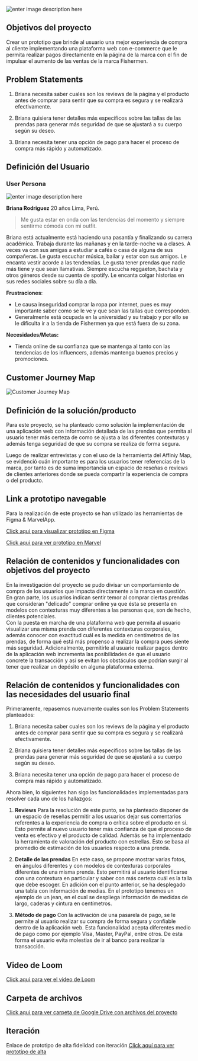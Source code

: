 ![enter image description here](https://scontent.flim1-2.fna.fbcdn.net/v/t1.0-9/50487820_2988582574501178_7890393103629025280_n.jpg?_nc_cat=107&_nc_oc=AQnf1EE96YIiB3elaBS88E_ZHP7eaBiRN1PjbIcX_d7uhcLpAO26cQ_BgHrWn9ci9jA&_nc_ht=scontent.flim1-2.fna&oh=f3183b0ef52dfc3cc78fb8cd888c28ae&oe=5DCB6C0B)

## Objetivos del proyecto

Crear un prototipo que brinde al usuario una mejor experiencia de compra al cliente implementando una plataforma web con e-commerce que le permita realizar pagos directamente en la página de la marca con el fin de impulsar el aumento de las ventas de la marca Fishermen. 

## Problem Statements 

1.  Briana necesita saber cuales son los reviews de la página y el producto antes de comprar para sentir que su compra es segura y se realizará efectivamente.
    
2.  Briana quisiera tener detalles más específicos sobre las tallas de las prendas para generar más seguridad de que se ajustará a su cuerpo según su deseo.

3.  Briana necesita tener una opción de pago para hacer el proceso de compra más rápido y automatizado.

## Definición del Usuario
### User Persona

![enter image description here](https://lh3.googleusercontent.com/gBAtjONvw3eCgH8GSOKCo5AFxVxcvYfW59BPpQkSqeyPrr2_XIyT4RXjEHOJrbIir5h4ptYA1hQotQ)

**Briana Rodriguez**
20 años
Lima, Perú.

> Me gusta estar en onda con las tendencias del momento y siempre sentirme cómoda con mi outfit.

Briana está actualmente está haciendo una pasantía y finalizando su carrera académica. Trabaja durante las mañanas y en la tarde-noche va a clases. A veces va con sus amigas a estudiar a cafés o casa de alguna de sus compañeras. Le gusta escuchar música, bailar y estar con sus amigos. Le encanta vestir acorde a las tendencias. Le gusta tener prendas que nadie más tiene y que sean llamativas. Siempre escucha reggaeton, bachata y otros géneros desde su cuenta de spotify. Le encanta colgar historias en sus redes sociales sobre su día a día.

**Frustraciones**:

 - Le causa inseguridad comprar la ropa por internet, pues es muy importante saber como se le ve y que sean las tallas que corresponden.
-   Generalmente está ocupada en la universidad y su trabajo y por ello se le dificulta ir a la tienda de Fishermen ya que está fuera de su zona.

**Necesidades/Metas:**
-   Tienda online de su confianza que se mantenga al tanto con las tendencias de los influencers, además mantenga buenos precios y promociones.


## Customer Journey Map

![Customer Journey Map](https://lh3.googleusercontent.com/lJ8-KGm-nOq4_fxRUZKZcafjnaD-q3wG-3WkOnVm6-hl_xe8VRq4v3NIwPLu4q1fyKPyF0s6hfurVg)


## Definición de la solución/producto

Para este proyecto, se ha planteado como solución la implementación de una aplicación web con información detallada de las prendas que permita al usuario tener más certeza de como se ajusta a las diferentes contexturas y además tenga seguridad de que su compra se realiza de forma segura. 

Luego de realizar entrevistas y con el uso de la herramienta del Affiniy Map, se evidenció cuán importante es para los usuarios tener referencias de la marca, por tanto es de suma importancia un espacio de reseñas o reviews de clientes anteriores donde se pueda compartir la experiencia de compra o del producto. 

## Link a prototipo navegable

Para la realización de este proyecto se han utilizado las herramientas de Figma & MarvelApp. 

[Click aquí para visualizar prototipo en Figma](https://www.figma.com/file/uuZdrDBUGyQZylqb9GkRrT/Fishermen?node-id=0:1)

[Click aquí para ver prototipo en Marvel](https://marvelapp.com/586j672)

## Relación de contenidos y funcionalidades con objetivos del proyecto

En la investigación del proyecto se pudo divisar un comportamiento de compra de los usuarios que impacta directamente a la marca en cuestión. En gran parte, los usuarios indican sentir temor al comprar ciertas prendas que consideran "delicado" comprar online ya que ésta se presenta en modelos con contexturas muy diferentes a las personas que, son de hecho, clientes potenciales.  
Con la puesta en marcha de una plataforma web que permita al usuario visualizar una misma prenda con diferentes contexturas corporales, además conocer con exactitud cuál es la medida en centímetros de las prendas, de forma qué está más propenso a realizar la compra pues siente más seguridad. 
Adicionalmente, permitirle al usuario realizar pagos dentro de la aplicación web incrementa las posibilidades de que el usuario concrete la transacción y así se evitan los obstáculos que podrían surgir al tener que realizar un depósito en alguna plataforma externa. 

## Relación de contenidos y funcionalidades con las necesidades del usuario final

Primeramente, repasemos nuevamente cuales son los Problem Statements planteados:

 1. Briana necesita saber cuales son los reviews de la página y el producto antes de comprar para sentir que su compra es segura y se realizará efectivamente.
    
2.  Briana quisiera tener detalles más específicos sobre las tallas de las prendas para generar más seguridad de que se ajustará a su cuerpo según su deseo.

3.  Briana necesita tener una opción de pago para hacer el proceso de compra más rápido y automatizado.

Ahora bien, lo siguientes han sigo las funcionalidades implementadas para resolver cada uno de los hallazgos:

 1. **Reviews** 
Para la resolución de este punto, se ha planteado disponer de un espacio de reseñas permitir a los usuarios dejar sus comentarios referentes a la experiencia de compra o crítica sobre el producto en sí. Esto permite al nuevo usuario tener más confianza de que el proceso de venta es efectivo y el producto de calidad. 
Además se ha implementado la herramienta de valoración del producto con estrellas. Esto se basa al promedio de estimación de los usuarios respecto a una prenda. 

 2. **Detalle de las prendas**
En este caso, se propone mostrar varias fotos, en ángulos diferentes y con modelos de contexturas corporales diferentes de una misma prenda. Esto permitirá al usuario identificarse con una contextura en particular y saber con más certeza cuál es la talla que debe escoger. 
En adición con el punto anterior, se ha desplegado una tabla con información de medias. En el prototipo tenemos un ejemplo de un jean, en el cual se despliega información de medidas de largo, caderas y cintura en centímetros. 

 3. **Método de pago**
Con la activación de una pasarela de pago, se le permite al usuario realizar su compra de forma segura y confiable dentro de la aplicación web. Esta funcionalidad acepta diferentes medio de pago como por ejemplo Visa, Master, PayPal, entre otros. De esta forma el usuario evita molestias de ir al banco para realizar la transacción. 

## Video de Loom 
[Click aquí para ver el video de Loom](https://www.loom.com/share/7bb0fb1425b04875b62c470da357fdc8)

## Carpeta de archivos
[Click aquí para ver carpeta de  Google Drive con archivos del proyecto](https://drive.google.com/drive/folders/1mDnO5rtOfDwUoEujf4WH-Ofk4yvj0w-I?usp=sharing)

## Iteración
Enlace de prototipo de alta fidelidad con iteración 
[Click aquí para ver prototipo de alta](https://marvelapp.com/7bh25i1)
